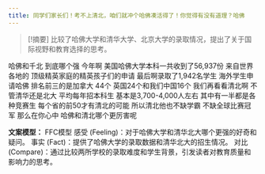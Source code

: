 ```yaml
---
title: 同学们家长们！考不上清北，咱们就冲个哈佛凑活得了！你觉得有没有道理？哈佛 
---
```

 > [!摘要]
比较了哈佛大学和清华大学、北京大学的录取情况，提出了关于国际视野和教育选择的思考。

哈佛和千北
到底哪个强
今年啊
美国哈佛大学本科一共收到了56,937份
来自世界各地的
顶级精英家庭的精英孩子们的申请
最后啊录取了1,942名学生
海外学生申请哈佛
排名前三的是加拿大 44个
英国24个和我们中国16个
我们再看看清北啊
不管清华还是北大
平均每年招本科生
基本是3,700-4,000人左右
其中有一半都是各种竞赛生
每个省的前50才有清北的可能
所以清北他也不缺学霸
不缺全球比赛冠军
那么在你心中
哈佛和清北哪个更厉害呢

**文案模型：**
FFC模型
感受 (Feeling)：对于哈佛大学和清华北大哪个更强的好奇和疑问。
事实 (Fact)：提供了哈佛大学的录取数据和清华北大的招生情况。
对比 (Compare)：通过比较两所学校的录取难度和学生背景，引发读者对教育质量和影响力的思考。
